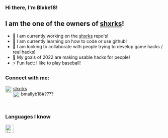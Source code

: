 ### Hi there, I'm Blxke18!

## I am the one of the owners of [shxrks]!
- 🦈 I am currently working on the [shxrks] repo's!
- 🌱 I am currently learning on how to code or use github!
- 👫 I am looking to collaborate with people trying to develop game hacks / real hacks!
- 🎉 My goals of 2022 are making usable hacks for people!
- ⚡ Fun fact: I like to play baseball!

### Connect with me:
<img align="left" alt="github.com/shxrks" width="22px" src="https://cdn-icons-png.flaticon.com/512/25/25231.png"/>[shxrks]
<br />
<img align="left" alt="dsc.gg/york" width="22px" src="https://logos-world.net/wp-content/uploads/2020/12/Discord-Logo.png"/>bmallyb18#????
<br />


<br />

### Languages I know

<img align="left" alt="Javascript" width="26px" src="https://user-images.githubusercontent.com/86849180/155905965-a2005500-f09b-43ee-bc48-1c9c554398b6.png"/>

[shxrks]: https://github.com/shxrks
[python]: https://user-images.githubusercontent.com/86849180/155905880-62f436c0-0ded-4513-b240-1a11c50d8d09.png
[c#]: https://user-images.githubusercontent.com/86849180/155905910-f673049f-3b25-4bd0-8b95-fdf834e25b77.png
[html]: https://user-images.githubusercontent.com/86849180/155905923-64ffebff-5cd1-435e-9a69-4f71abaf538b.png
[css]: https://user-images.githubusercontent.com/86849180/155905939-286f8b71-39ca-4c9e-8ca5-43c4f3937f37.png
[js]: https://user-images.githubusercontent.com/86849180/155905965-a2005500-f09b-43ee-bc48-1c9c554398b6.png
[node-js]: https://user-images.githubusercontent.com/86849180/155905983-a6066ab1-6469-4b31-8ca4-dc25699a6e89.png
[shxrkyy]: https://shxrkyy.wordpress.com
[Discord]: https://dsc.gg/york
